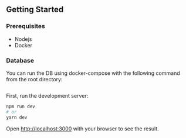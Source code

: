 ## Getting Started

### Prerequisites

- Nodejs
- Docker

### Database

You can run the DB using docker-compose with the following command from the root directory:

```bash

```

First, run the development server:

```bash
npm run dev
# or
yarn dev
```

Open [http://localhost:3000](http://localhost:3000) with your browser to see the
result.
